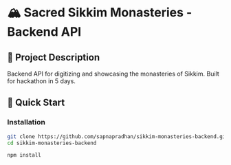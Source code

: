 # 🏔️ Sacred Sikkim Monasteries - Backend API

## 📖 Project Description
Backend API for digitizing and showcasing the monasteries of Sikkim. Built for hackathon in 5 days.

## 🚀 Quick Start

### Installation
```bash
git clone https://github.com/sapnapradhan/sikkim-monasteries-backend.git
cd sikkim-monasteries-backend

npm install
